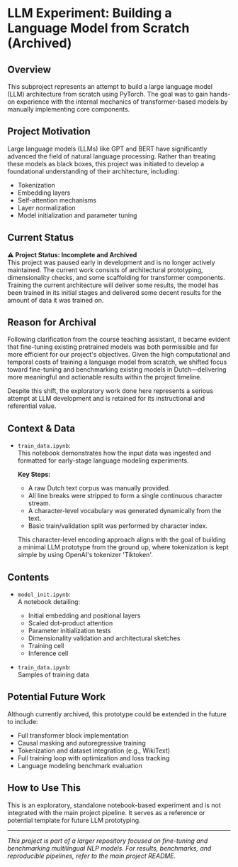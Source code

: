 # LLM Experiment: Building a Language Model from Scratch (Archived)

## Overview

This subproject represents an attempt to build a large language model (LLM) architecture from scratch using PyTorch. The goal was to gain hands-on experience with the internal mechanics of transformer-based models by manually implementing core components.

## Project Motivation

Large language models (LLMs) like GPT and BERT have significantly advanced the field of natural language processing. Rather than treating these models as black boxes, this project was initiated to develop a foundational understanding of their architecture, including:

- Tokenization
- Embedding layers
- Self-attention mechanisms
- Layer normalization
- Model initialization and parameter tuning

## Current Status

**⚠️ Project Status: Incomplete and Archived**  
This project was paused early in development and is no longer actively maintained. The current work consists of architectural prototyping, dimensionality checks, and some scaffolding for transformer components. Training the current architecture will deliver some results, the model has been trained in its initial stages and delivered some decent results for the amount of data it was trained on.

## Reason for Archival

Following clarification from the course teaching assistant, it became evident that fine-tuning existing pretrained models was both permissible and far more efficient for our project's objectives. Given the high computational and temporal costs of training a language model from scratch, we shifted focus toward fine-tuning and benchmarking existing models in Dutch—delivering more meaningful and actionable results within the project timeline.

Despite this shift, the exploratory work done here represents a serious attempt at LLM development and is retained for its instructional and referential value.

## Context & Data

- `train_data.ipynb`:  
  This notebook demonstrates how the input data was ingested and formatted for early-stage language modeling experiments.
  
  **Key Steps:**
  - A raw Dutch text corpus was manually provided.
  - All line breaks were stripped to form a single continuous character stream.
  - A character-level vocabulary was generated dynamically from the text.
  - Basic train/validation split was performed by character index.

  This character-level encoding approach aligns with the goal of building a minimal LLM prototype from the ground up, where tokenization is kept simple by using OpenAI's tokenizer 'Tiktoken'.

## Contents

- `model_init.ipynb`:  
  A notebook detailing:
  - Initial embedding and positional layers  
  - Scaled dot-product attention  
  - Parameter initialization tests  
  - Dimensionality validation and architectural sketches
  - Training cell
  - Inference cell 

- `train_data.ipynb`:  
  Samples of training data

## Potential Future Work

Although currently archived, this prototype could be extended in the future to include:
- Full transformer block implementation
- Causal masking and autoregressive training
- Tokenization and dataset integration (e.g., WikiText)
- Full training loop with optimization and loss tracking
- Language modeling benchmark evaluation

## How to Use This

This is an exploratory, standalone notebook-based experiment and is not integrated with the main project pipeline. It serves as a reference or potential template for future LLM prototyping.

---

*This project is part of a larger repository focused on fine-tuning and benchmarking multilingual NLP models. For results, benchmarks, and reproducible pipelines, refer to the main project README.*
